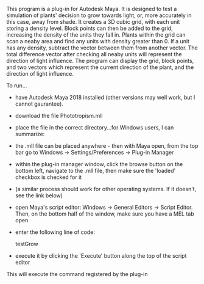 
This program is a plug-in for Autodesk Maya.  It is designed to test a simulation of plants' decision to grow towards light, or, more accurately in this case, 
away from shade.  It creates a 3D cubic grid, with each unit storing a density level.  Block points can then be added to the grid, increasing the density of the 
units they fall in.  Plants within the grid can scan a neaby area and find any units with density greater than 0.  If a unit has any density, subtract the vector
between them from another vector.  The total difference vector after checking all neaby units will represent the direction of light influence.  The program can 
display the grid, block points, and two vectors which represent the current direction of the plant, and the direction of light influence.

To run...

  - have Autodesk Maya 2018 installed (other versions may well work, but I cannot gaurantee).

  - download the file Phototropism.mll

  - place the file in the correct directory...for Windows users, I can summarize:

  - the .mll file can be placed anywhere - then with Maya open, from the top bar go to Windows -> Settings/Preferences -> Plug-in Manager
  - within the plug-in manager window, click the browse button on the bottom left, navigate to the .mll file, then make sure the 'loaded' checkbox is checked for it
  - (a similar process should work for other operating systems. If it doesn't, see the link below)
  - open Maya's script editor: Windows -> General Editors -> Script Editor. Then, on the bottom half of the window, make sure you have a MEL tab open

  - enter the following line of code:

    testGrow
  
  - execute it by clicking the 'Execute' button along the top of the script editor

This will execute the command registered by the plug-in
